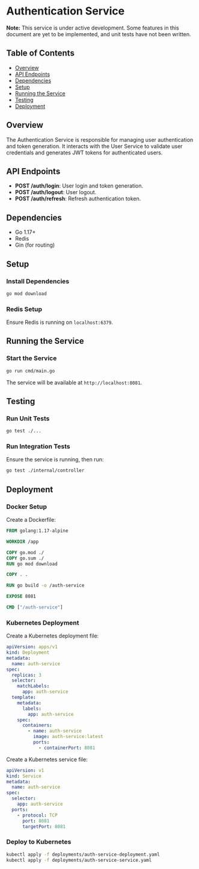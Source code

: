 # Authentication Service

**Note:** This service is under active development. Some features in this document are yet to be implemented, and unit tests have not been written.

## Table of Contents

- [Overview](#overview)
- [API Endpoints](#api-endpoints)
- [Dependencies](#dependencies)
- [Setup](#setup)
- [Running the Service](#running-the-service)
- [Testing](#testing)
- [Deployment](#deployment)

## Overview

The Authentication Service is responsible for managing user authentication and token generation. It interacts with the User Service to validate user credentials and generates JWT tokens for authenticated users.

## API Endpoints

- **POST /auth/login**: User login and token generation.
- **POST /auth/logout**: User logout.
- **POST /auth/refresh**: Refresh authentication token.

## Dependencies

- Go 1.17+
- Redis
- Gin (for routing)

## Setup

### Install Dependencies

```bash
go mod download
```

### Redis Setup

Ensure Redis is running on `localhost:6379`.

## Running the Service

### Start the Service

```bash
go run cmd/main.go
```

The service will be available at `http://localhost:8081`.

## Testing

### Run Unit Tests

```bash
go test ./...
```

### Run Integration Tests

Ensure the service is running, then run:

```bash
go test ./internal/controller
```

## Deployment

### Docker Setup

Create a Dockerfile:

```dockerfile
FROM golang:1.17-alpine

WORKDIR /app

COPY go.mod ./
COPY go.sum ./
RUN go mod download

COPY . .

RUN go build -o /auth-service

EXPOSE 8081

CMD ["/auth-service"]
```

### Kubernetes Deployment

Create a Kubernetes deployment file:

```yaml
apiVersion: apps/v1
kind: Deployment
metadata:
  name: auth-service
spec:
  replicas: 3
  selector:
    matchLabels:
      app: auth-service
  template:
    metadata:
      labels:
        app: auth-service
    spec:
      containers:
        - name: auth-service
          image: auth-service:latest
          ports:
            - containerPort: 8081
```

Create a Kubernetes service file:

```yaml
apiVersion: v1
kind: Service
metadata:
  name: auth-service
spec:
  selector:
    app: auth-service
  ports:
    - protocol: TCP
      port: 8081
      targetPort: 8081
```

### Deploy to Kubernetes

```bash
kubectl apply -f deployments/auth-service-deployment.yaml
kubectl apply -f deployments/auth-service-service.yaml
```

```

```
